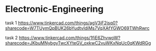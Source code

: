 # Electronic-Engineering 
task 1
https://www.tinkercad.com/things/agV3jF2jsq0?sharecode=W7TUymQpBUK26bYudtvIdiMs7VqXAfYGWO69TWhRwrc


task 2
https://www.tinkercad.com/things/1fiE6ZhvwoW?sharecode=JKbuMNybgyTwcXYteGV_oxkwC2vuWKxNqUc0qKWdRGg
